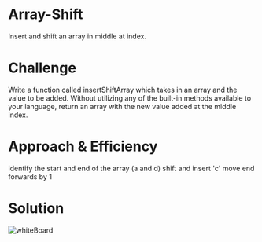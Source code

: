 # Array-Shift 
Insert and shift an array in middle at index. 

# Challenge
Write a function called insertShiftArray which takes in an array and the value to be added. Without utilizing any of the built-in methods available to your language, return an array with the new value added at the middle index.

# Approach & Efficiency

identify the start and end of the array (a and d)
shift and insert 'c'
move end forwards by 1

# Solution
<!-- embedded whiteboard image -->
![whiteBoard](./assets/whiteboard.png)

